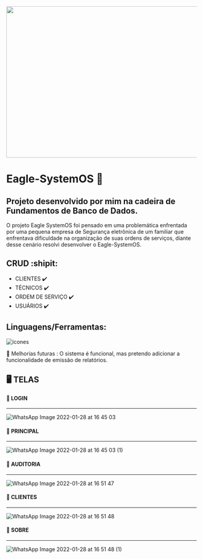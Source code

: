 <div align="center">
<img src="https://user-images.githubusercontent.com/71513260/151648758-ff040416-e554-4311-aa01-aaf090964b6d.png" width="600" height="400"/>
</div>

# Eagle-SystemOS :eagle:

## Projeto desenvolvido por mim na cadeira de Fundamentos de Banco de Dados.

O projeto Eagle SystemOS foi pensado em uma problemática enfrentada por uma pequena empresa de Segurança eletrônica de um familiar que enfrentava dificuldade na organização de suas ordens de serviços, diante desse cenário resolvi desenvolver o Eagle-SystemOS.

## CRUD :shipit:

 - CLIENTES :heavy_check_mark: </br>
 - TÉCNICOS :heavy_check_mark:</br>
 - ORDEM DE SERVIÇO :heavy_check_mark:</br>
 - USUÁRIOS :heavy_check_mark:</br>
## Linguagens/Ferramentas:
  ![ícones](https://user-images.githubusercontent.com/71513260/151621381-38f997df-dc77-4bb4-9369-bc897674b440.png)

:dart: Melhorias futuras : 
  O sistema é funcional, mas pretendo adicionar a funcionalidade de emissão de relatórios. 
  
 ## 🖥️ TELAS
 
 #### :small_blue_diamond: LOGIN
 ---
![WhatsApp Image 2022-01-28 at 16 45 03](https://user-images.githubusercontent.com/71513260/151618137-e727a859-e04e-48c9-b33f-3f047cf16054.jpeg)

#### :small_blue_diamond: PRINCIPAL 
---
![WhatsApp Image 2022-01-28 at 16 45 03 (1)](https://user-images.githubusercontent.com/71513260/151618250-e2d49c2a-3136-448b-a43a-694a99fe322e.jpeg)

#### :small_blue_diamond: AUDITORIA
---
![WhatsApp Image 2022-01-28 at 16 51 47](https://user-images.githubusercontent.com/71513260/151618254-34421bd7-7dd0-423f-8446-c37605c906bb.jpeg)

#### :small_blue_diamond: CLIENTES
---
![WhatsApp Image 2022-01-28 at 16 51 48](https://user-images.githubusercontent.com/71513260/151618258-7839005d-a091-4a59-900d-e8e9d3fc452b.jpeg)

#### :small_blue_diamond: SOBRE
---
![WhatsApp Image 2022-01-28 at 16 51 48 (1)](https://user-images.githubusercontent.com/71513260/151618262-6d807b6a-12a3-4b69-b1d4-9be5ffa8b6fa.jpeg)

